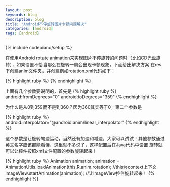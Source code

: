 ```yaml
---
layout: post
keywords: blog
description: blog
title: "Android不停旋转图片卡顿问题解决"
categories: [android]
tags: [android]
---
```

{% include codepiano/setup %}

在使用Android rotate animation来实现图片不停旋转的问题时（比如CD光盘旋转），如果设置不恰当那么在旋转一周会出现卡顿现象，下面给出解决方案
在res下创建anim文件夹，并创建例如rotation.xml代码如下：

{% highlight ruby %}
<set xmlns:android="http://schemas.android.com/apk/res/android"
    android:interpolator="@android:anim/linear_interpolator">
    <rotate
        android:fromDegrees="0"
        android:toDegrees="359"
        android:duration="5000"
        android:repeatCount="-1"
        android:pivotX="50%"
        android:pivotY="50%" />
</set>
{% endhighlight %}

上面有几个参数要说明的，首先是
{% highlight ruby %}
    android:fromDegrees="0"
    android:toDegrees="359"
{% endhighlight %}

为什么是从0到359而不是到360？因为360其实等于0。第二个参数是

{% highlight ruby %}
    android:interpolator="@android:anim/linear_interpolator"
{% endhighlight %}

这个参数是让旋转匀速运动，当然还有加速和减速，大家可以试试！其他参数通过英文名字应该都能看懂，这里就不多说了，这样配置后在Java代码中设置
旋转就可以让控件按照xml文件配置的参数旋转起来！

{% highlight ruby %}
    Animation animation;
    animation = AnimationUtils.loadAnimation(this,R.anim.rotation); //this为context上下文
    imageView.startAnimation(animation); //让ImageView控件旋转起来！
{% endhighlight %}